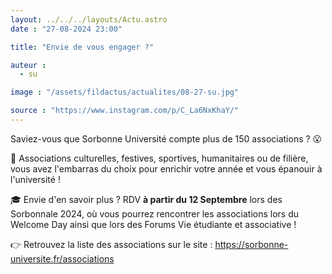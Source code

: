 ```yaml
---
layout: ../../../layouts/Actu.astro
date : "27-08-2024 23:00"

title: "Envie de vous engager ?"

auteur :
  - su

image : "/assets/fildactus/actualites/08-27-su.jpg"

source : "https://www.instagram.com/p/C_La6NxKhaY/"
---
```


Saviez-vous que Sorbonne Université compte plus de 150 associations ? 😮

💪 Associations culturelles, festives, sportives, humanitaires ou de filière, vous avez l'embarras du choix pour enrichir votre année et vous épanouir à l'université !

🎓 Envie d'en savoir plus ? RDV __à partir du 12 Septembre__ lors des Sorbonnale 2024, où vous pourrez rencontrer les associations lors du Welcome Day ainsi que lors des Forums Vie étudiante et associative !

👉 Retrouvez la liste des associations sur le site : https://sorbonne-universite.fr/associations